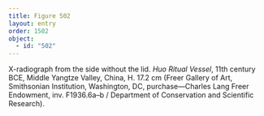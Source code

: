 ```yaml
---
title: Figure 502
layout: entry
order: 1502
object:
  - id: "502"
---
```


X-radiograph from the side without the lid. *Huo Ritual Vessel*, 11th century BCE, Middle Yangtze Valley, China, H. 17.2 cm (Freer Gallery of Art, Smithsonian Institution, Washington, DC, purchase—Charles Lang Freer Endowment, inv. F1936.6a–b / Department of Conservation and Scientific Research).
